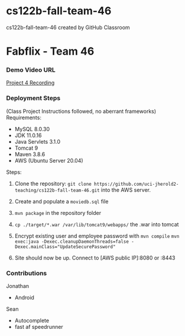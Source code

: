 # cs122b-fall-team-46
cs122b-fall-team-46 created by GitHub Classroom


# Fabflix - Team 46

### Demo Video URL
[Project 4 Recording](https://youtu.be/3CF64Xullmk)

### Deployment Steps
(Class Project Instructions followed, no aberrant frameworks)
Requirements:
* MySQL 8.0.30
* JDK 11.0.16
* Java Servlets 3.1.0
* Tomcat 9
* Maven 3.8.6
* AWS (Ubuntu Server 20.04)

Steps:
1. Clone the repository: `git clone https://github.com/uci-jherold2-teaching/cs122b-fall-team-46.git` into the AWS server.

2. Create and populate a `moviedb.sql` file

3. `mvn package` in the repository folder

4. `cp ./target/*.war /var/lib/tomcat9/webapps/` the .war into tomcat

5. Encrypt existing user and employee password with  `mvn compile`  `mvn exec:java -Dexec.cleanupDaemonThreads=false -Dexec.mainClass="UpdateSecurePassword"`

6. Site should now be up. Connect to [AWS public IP]:8080 or :8443



### Contributions

Jonathan
- Android

Sean
- Autocomplete
- fast af speedrunner
